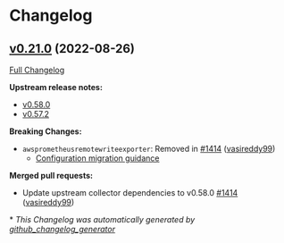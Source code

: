 # Changelog

## [v0.21.0](https://github.com/aws-observability/aws-otel-collector/tree/v0.21.0) (2022-08-26)

[Full Changelog](https://github.com/aws-observability/aws-otel-collector/compare/v0.20.0...v0.21.0)

**Upstream release notes:**

- [v0.58.0](https://github.com/open-telemetry/opentelemetry-collector/releases/tag/v0.58.0)
- [v0.57.2](https://github.com/open-telemetry/opentelemetry-collector/releases/tag/v0.57.2)

**Breaking Changes:**
- `awsprometheusremotewriteexporter`: Removed in [\#1414](https://github.com/aws-observability/aws-otel-collector/pull/1414) ([vasireddy99](https://github.com/vasireddy99))
  - [Configuration migration guidance](https://aws-otel.github.io/docs/sigv4)


**Merged pull requests:**

- Update upstream collector dependencies to v0.58.0 [\#1414](https://github.com/aws-observability/aws-otel-collector/pull/1414) ([vasireddy99](https://github.com/vasireddy99))



\* *This Changelog was automatically generated by [github_changelog_generator](https://github.com/github-changelog-generator/github-changelog-generator)*
